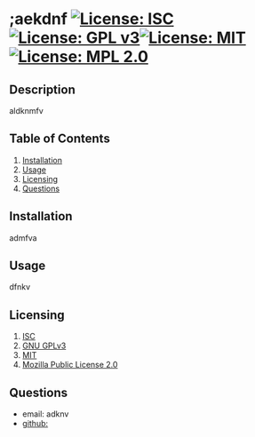 # ;aekdnf  [![License: ISC](https://img.shields.io/badge/License-ISC-blue.svg)](https://opensource.org/licenses/ISC) [![License: GPL v3](https://img.shields.io/badge/License-GPLv3-blue.svg)](https://www.gnu.org/licenses/gpl-3.0)[![License: MIT](https://img.shields.io/badge/License-MIT-yellow.svg)](https://opensource.org/licenses/MIT)[![License: MPL 2.0](https://img.shields.io/badge/License-MPL_2.0-brightgreen.svg)](https://opensource.org/licenses/MPL-2.0)
  ## Description
  aldknmfv
  ## Table of Contents
  1. [Installation](#installation)
  2. [Usage](#usage)
  3. [Licensing](#licensing)
  4. [Questions](#questions)
  ## Installation
  admfva
  ## Usage
  dfnkv
  ## Licensing
  1. [ISC](https://opensource.org/licenses/ISC)
2. [GNU GPLv3](https://opensource.org/licenses/GPL-3.0)
3. [MIT](https://opensource.org/licenses/MIT)
4. [Mozilla Public License 2.0](https://www.mozilla.org/en-US/MPL/2.0/)

  ## Questions
  - email: adknv
  - [github:](https://github.com/OilPainter1) 
